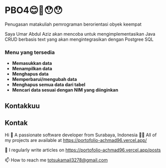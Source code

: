 # PBO4😊🤗😯😯
Penugasan matakuliah pemrograman berorientasi obyek keempat

Saya Umar Abdul Aziz akan mencoba untuk mengimplementasikan Java CRUD berbasis text yang akan mengintegrasikan dengan Postgree SQL


### **Menu yang tersedia**

* **Memasukkan data** 
* **Menampilkan data**
* **Menghapus data** 
* **Memperbarui/mengubah data**
* **Menghapus semua data dari tabel**
* **Mencari data sesuai dengan NIM yang diinginkan**

## Kontakkuu
## Kontak

Hi 👋
A passionate software developer from Surabaya, Indonesia
👨‍💻 All of my projects are available at https://portofolio-achmad96.vercel.app/

📝 I regularly write articles on https://portofolio-achmad96.vercel.app/posts

📫 How to reach me totsukamail3278@gmail.com
